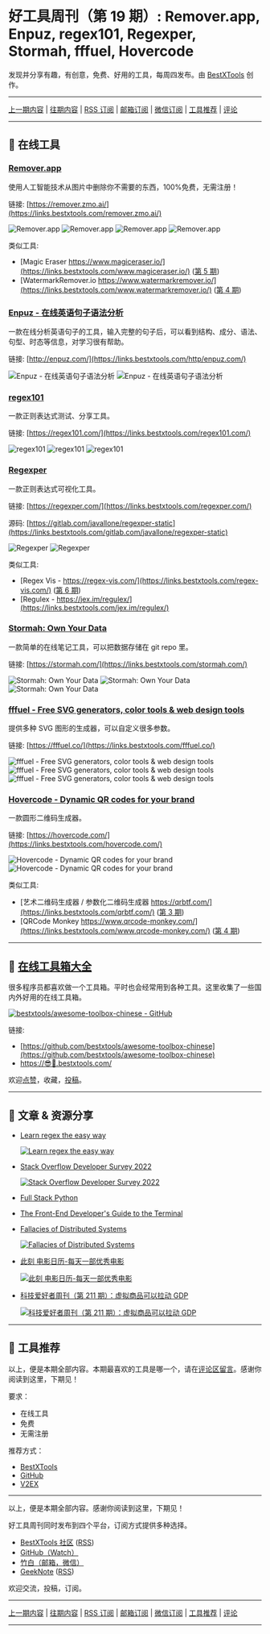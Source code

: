 # 好工具周刊（第 19 期）: Remover.app, Enpuz, regex101, Regexper, Stormah, fffuel, Hovercode

发现并分享有趣，有创意，免费、好用的工具，每周四发布。由 [BestXTools](https://www.bestxtools.com/) 创作。

---

[上一期内容](https://github.com/bestxtools/weekly-cn/blob/main/docs/issue-18.md) | [往期内容](https://github.com/bestxtools/weekly-cn) | [RSS 订阅](https://discuss-cn.bestxtools.com/t/weekly) | [邮箱订阅](https://bestxtools.zhubai.love/) | [微信订阅](https://discuss-cn.bestxtools.com/d/5/2) | [工具推荐](https://discuss-cn.bestxtools.com/d/8) | [评论](https://discuss-cn.bestxtools.com/d/56/3)

---

## 🌈 在线工具

### [Remover.app](https://links.bestxtools.com/remover.zmo.ai/)

使用人工智能技术从图片中删除你不需要的东西，100%免费，无需注册！

链接: [https://remover.zmo.ai/](https://links.bestxtools.com/remover.zmo.ai/)

![Remover.app](https://cdn.jsdelivr.net/gh/bestxtools/weekly-cn@main/images/2022-06-30-00-23-01.gif)
![Remover.app](https://cdn.jsdelivr.net/gh/bestxtools/weekly-cn@main/images/2022-06-30-00-23-01.png)
![Remover.app](https://cdn.jsdelivr.net/gh/bestxtools/weekly-cn@main/images/2022-06-30-00-23-02.png)
![Remover.app](https://cdn.jsdelivr.net/gh/bestxtools/weekly-cn@main/images/2022-06-30-00-23-03.png)

类似工具:

- [Magic Eraser https://www.magiceraser.io/](https://links.bestxtools.com/www.magiceraser.io/) ([第 5 期](https://discuss-cn.bestxtools.com/d/13))
- [WatermarkRemover.io https://www.watermarkremover.io/](https://links.bestxtools.com/www.watermarkremover.io/) ([第 4 期](https://discuss-cn.bestxtools.com/d/12))

### [Enpuz - 在线英语句子语法分析](https://links.bestxtools.com/http/enpuz.com/)

一款在线分析英语句子的工具，输入完整的句子后，可以看到结构、成分、语法、句型、时态等信息，对学习很有帮助。

链接: [http://enpuz.com/](https://links.bestxtools.com/http/enpuz.com/)

![Enpuz - 在线英语句子语法分析](https://cdn.jsdelivr.net/gh/bestxtools/weekly-cn@main/images/2022-06-30-00-02-01.png)
![Enpuz - 在线英语句子语法分析](https://cdn.jsdelivr.net/gh/bestxtools/weekly-cn@main/images/2022-06-30-00-02-02.png)

### [regex101](https://links.bestxtools.com/regex101.com/)

一款正则表达式测试、分享工具。

链接: [https://regex101.com/](https://links.bestxtools.com/regex101.com/)

![regex101](https://cdn.jsdelivr.net/gh/bestxtools/weekly-cn@main/images/2022-06-29-23-09-03.png)
![regex101](https://cdn.jsdelivr.net/gh/bestxtools/weekly-cn@main/images/2022-06-29-23-09-01.png)
![regex101](https://cdn.jsdelivr.net/gh/bestxtools/weekly-cn@main/images/2022-06-29-23-09-02.png)

### [Regexper](https://links.bestxtools.com/regexper.com/)

一款正则表达式可视化工具。

链接: [https://regexper.com/](https://links.bestxtools.com/regexper.com/)

源码: [https://gitlab.com/javallone/regexper-static](https://links.bestxtools.com/gitlab.com/javallone/regexper-static)

![Regexper](https://cdn.jsdelivr.net/gh/bestxtools/weekly-cn@main/images/2022-06-29-23-35-01.png)
![Regexper](https://cdn.jsdelivr.net/gh/bestxtools/weekly-cn@main/images/2022-06-29-23-35-02.png)

类似工具:

- [Regex Vis - https://regex-vis.com/](https://links.bestxtools.com/regex-vis.com/) ([第 6 期](https://discuss-cn.bestxtools.com/d/14))
- [Regulex - https://jex.im/regulex/](https://links.bestxtools.com/jex.im/regulex/)

### [Stormah: Own Your Data](https://links.bestxtools.com/stormah.com/)

一款简单的在线笔记工具，可以把数据存储在 git repo 里。

链接: [https://stormah.com/](https://links.bestxtools.com/stormah.com/)

![Stormah: Own Your Data](https://cdn.jsdelivr.net/gh/bestxtools/weekly-cn@main/images/2022-06-29-23-44-01.png)
![Stormah: Own Your Data](https://cdn.jsdelivr.net/gh/bestxtools/weekly-cn@main/images/2022-06-29-23-44-02.png)
![Stormah: Own Your Data](https://cdn.jsdelivr.net/gh/bestxtools/weekly-cn@main/images/2022-06-29-23-44-03.png)

### [fffuel - Free SVG generators, color tools & web design tools](https://links.bestxtools.com/fffuel.co/)

提供多种 SVG 图形的生成器，可以自定义很多参数。

链接: [https://fffuel.co/](https://links.bestxtools.com/fffuel.co/)

![fffuel - Free SVG generators, color tools & web design tools](https://cdn.jsdelivr.net/gh/bestxtools/weekly-cn@main/images/2022-06-29-16-20-01.png)
![fffuel - Free SVG generators, color tools & web design tools](https://cdn.jsdelivr.net/gh/bestxtools/weekly-cn@main/images/2022-06-29-16-20-02.png)
![fffuel - Free SVG generators, color tools & web design tools](https://cdn.jsdelivr.net/gh/bestxtools/weekly-cn@main/images/2022-06-29-16-20-03.png)

### [Hovercode - Dynamic QR codes for your brand](https://links.bestxtools.com/hovercode.com/)

一款圆形二维码生成器。

链接: [https://hovercode.com/](https://links.bestxtools.com/hovercode.com/)

![Hovercode - Dynamic QR codes for your brand](https://cdn.jsdelivr.net/gh/bestxtools/weekly-cn@main/images/2022-06-29-16-01-01.png)
![Hovercode - Dynamic QR codes for your brand](https://cdn.jsdelivr.net/gh/bestxtools/weekly-cn@main/images/2022-06-29-16-01-02.png)

类似工具:

- [艺术二维码生成器 / 参数化二维码生成器 https://qrbtf.com/](https://links.bestxtools.com/qrbtf.com/) ([第 3 期](https://discuss-cn.bestxtools.com/d/11))
- [QRCode Monkey https://www.qrcode-monkey.com/](https://links.bestxtools.com/www.qrcode-monkey.com/) ([第 4 期](https://discuss-cn.bestxtools.com/d/12))

---

## 🧰 [在线工具箱大全](https://awesome-toolbox-chinese.bestxtools.com/)

很多程序员都喜欢做一个工具箱。平时也会经常用到各种工具。这里收集了一些国内外好用的在线工具箱。

[![bestxtools/awesome-toolbox-chinese - GitHub](https://gh-card.dev/repos/bestxtools/awesome-toolbox-chinese.svg?fullname=)](https://github.com/bestxtools/awesome-toolbox-chinese)

链接:

- [https://github.com/bestxtools/awesome-toolbox-chinese](https://github.com/bestxtools/awesome-toolbox-chinese)
- [https://😎🧰.bestxtools.com/](https://😎🧰.bestxtools.com/)

欢迎[点赞](https://github.com/bestxtools/awesome-toolbox-chinese)，收藏，[投稿](https://github.com/bestxtools/awesome-toolbox-chinese/issues)。

---

## 🌈 文章 & 资源分享

- [Learn regex the easy way](https://links.bestxtools.com/github.com/ziishaned/learn-regex)

  [![Learn regex the easy way](https://cdn.jsdelivr.net/gh/bestxtools/weekly-cn@main/images/2022-06-30-00-43-01.png)](https://links.bestxtools.com/github.com/ziishaned/learn-regex)

- [Stack Overflow Developer Survey 2022](https://links.bestxtools.com/survey.stackoverflow.co/2022/)

  [![Stack Overflow Developer Survey 2022](https://cdn.jsdelivr.net/gh/bestxtools/weekly-cn@main/images/2022-06-29-11-46-25.png)](https://links.bestxtools.com/survey.stackoverflow.co/2022/)

- [Full Stack Python](https://links.bestxtools.com/www.fullstackpython.com/)

- [The Front-End Developer's Guide to the Terminal](https://links.bestxtools.com/www.joshwcomeau.com/javascript/terminal-for-js-devs/)

- [Fallacies of Distributed Systems](https://links.bestxtools.com/architecturenotes.co/fallacies-of-distributed-systems/)

  [![Fallacies of Distributed Systems](https://cdn.jsdelivr.net/gh/bestxtools/weekly-cn@main/images/2022-06-30-00-43-02.jpeg)](https://links.bestxtools.com/architecturenotes.co/fallacies-of-distributed-systems/)

- [此刻 电影日历-每天一部优秀电影](https://links.bestxtools.com/www.cikeee.com/)

  [![此刻 电影日历-每天一部优秀电影](https://cdn.jsdelivr.net/gh/bestxtools/weekly-cn@main/images/2022-06-30-00-43-29.png)](https://links.bestxtools.com/www.cikeee.com/)

- [科技爱好者周刊（第 211 期）：虚拟商品可以拉动 GDP](https://links.bestxtools.com/www.ruanyifeng.com/blog/2022/06/weekly-issue-211.html)

  [![科技爱好者周刊（第 211 期）：虚拟商品可以拉动 GDP](https://cdn.jsdelivr.net/gh/bestxtools/weekly-cn@main/images/2022-06-30-00-25-01.png)](https://links.bestxtools.com/www.ruanyifeng.com/blog/2022/06/weekly-issue-211.html)

---

## 🌈 工具推荐

以上，便是本期全部内容。本期最喜欢的工具是哪一个，请在[评论区留言](https://discuss-cn.bestxtools.com/d/56/3)。感谢你阅读到这里，下期见！

要求：

- 在线工具
- 免费
- 无需注册

推荐方式：

- [BestXTools](https://discuss-cn.bestxtools.com/d/8)
- [GitHub](https://github.com/bestxtools/weekly-cn/issues)
- [V2EX](https://links.bestxtools.com/www.v2ex.com/t/836201?r=BestXTools)

---

以上，便是本期全部内容。感谢你阅读到这里，下期见！

好工具周刊同时发布到四个平台，订阅方式提供多种选择。

- [BestXTools 社区](https://discuss-cn.bestxtools.com/t/weekly) ([RSS](https://discuss-cn.bestxtools.com/atom/t/weekly/discussions))
- [GitHub（Watch）](https://github.com/bestxtools/weekly-cn)
- [竹白（邮箱，微信）](https://bestxtools.zhubai.love/)
- [GeekNote](https://geeknote.net/bestxtools) ([RSS](https://geeknote.net/bestxtools/feed.atom))

欢迎交流，投稿，订阅。

---

[上一期内容](https://github.com/bestxtools/weekly-cn/blob/main/docs/issue-15.md) | [往期内容](https://github.com/bestxtools/weekly-cn) | [RSS 订阅](https://discuss-cn.bestxtools.com/t/weekly) | [邮箱订阅](https://bestxtools.zhubai.love/) | [微信订阅](https://discuss-cn.bestxtools.com/d/5/2) | [工具推荐](https://discuss-cn.bestxtools.com/d/8) | [评论](https://discuss-cn.bestxtools.com/d/56/3)

---
